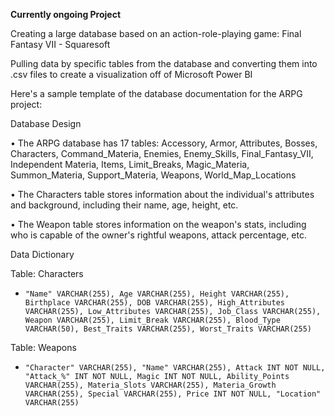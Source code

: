 **Currently ongoing Project**

Creating a large database based on an action-role-playing game: Final Fantasy VII - Squaresoft

Pulling data by specific tables from the database and converting them into .csv files to create a visualization off of Microsoft Power BI



Here's a sample template of the database documentation for the ARPG project:

Database Design

• The ARPG database has 17 tables:  Accessory, Armor, Attributes, Bosses, Characters, Command_Materia, Enemies, Enemy_Skills, Final_Fantasy_VII, Independent Materia, Items, Limit_Breaks, Magic_Materia, Summon_Materia, Support_Materia, Weapons, World_Map_Locations

• The Characters table stores information about the individual's attributes and background, including their name, age, height, etc.

• The Weapon table stores information on the weapon's stats, including who is capable of the owner's rightful weapons, attack percentage, etc.


Data Dictionary 

Table: Characters

-     "Name" VARCHAR(255), Age VARCHAR(255), Height VARCHAR(255), Birthplace VARCHAR(255), DOB VARCHAR(255), High_Attributes VARCHAR(255), Low_Attributes VARCHAR(255), Job_Class VARCHAR(255), Weapon VARCHAR(255), Limit_Break VARCHAR(255), Blood_Type VARCHAR(50), Best_Traits VARCHAR(255), Worst_Traits VARCHAR(255)
  
Table: Weapons

-     "Character" VARCHAR(255), "Name" VARCHAR(255), Attack INT NOT NULL, "Attack_%" INT NOT NULL, Magic INT NOT NULL, Ability_Points VARCHAR(255), Materia_Slots VARCHAR(255), Materia_Growth VARCHAR(255), Special VARCHAR(255), Price INT NOT NULL, "Location" VARCHAR(255)
